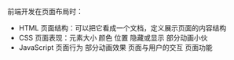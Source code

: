 前端开发在页面布局时：
- HTML 页面结构：可以把它看成一个文档，定义展示页面的内容结构
- CSS 页面表现：元素大小 颜色 位置 隐藏或显示 部分动画小伙
- JavaScript 页面行为 部分动画效果 页面与用户的交互 页面功能
